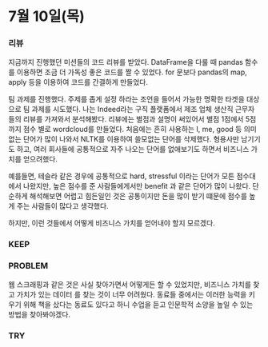 # 7월 10일(목)

### 리뷰

지금까지 진행했던 미션들의 코드 리뷰를 받았다.
DataFrame을 다룰 때 pandas 함수를 이용하면 조금 더 가독성 좋은 코드를 짤 수 있었다.
for 문보다 pandas의 map, apply 등을 이용하여 코드를 간결하게 만들었다.

팀 과제를 진행했다. 주제를 좁게 설정 하라는 조언을 들어서 가능한 명확한 타겟을 대상으로 팀 과제를 시도했다.
나는 Indeed라는 구직 플랫폼에서 제조 업체 생산직 근무자들의 리뷰를 가져와서 분석해봤다.
리뷰에는 별점과 설명이 써있어서 별점 1점에서 5점까지 점수 별로 wordcloud를 만들었다.
처음에는 흔히 사용하는 I, me, good 등 의미없는 단어가 많이 나와서 NLTK를 이용하여 쓸모없는 단어를 삭제했다.
형용사만 남기기도 하고, 여러 회사들에 공통적으로 자주 나오는 단어를 없애보기도 하면서 비즈니스 가치를 얻으려했다.

예를들면, 테슬라 같은 경우에 공통적으로 hard, stressful 이라는 단어가 모튼 점수대에서 나왔지만,
높은 점수를 준 사람들에게서만 benefit 과 같은 단어가 많이 나왔다. 단순하게 해석해보면 어렵고 힘든일인
것은 공통이지만 돈을 많이 받기 떄문에 점수를 높게 주는 사람들이 많다고 생각했다.

하지만, 이런 것들에서 어떻게 비즈니스 가치를 얻어내야 할지 모르겠다.

### KEEP

### PROBLEM

웹 스크래핑과 같은 것은 사실 찾아가면서 어떻게든 할 수 있었지만, 비즈니스 가치를 찾고 가치가 있는 데이터
를 찾는 것이 너무 어려웠다. 동료들 중에서는 이러한 능력을 키우기 위해 책을 샀다는 동료도 있다고 하니
수업을 듣고 인문학적 소양을 높일 수 있는 방법을 찾아봐야겠다.

### TRY
